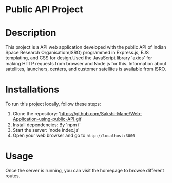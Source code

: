# Public API Project

# Description
This project is a API web application developed with the public API of Indian Space Research Organisation(ISRO) programmed in Express.js, EJS templating, and CSS for design.Used the JavaScript library 'axios' for making HTTP requests from browser and Node.js for this. Information about satellites, launchers, centers, and customer satellites is available from ISRO.
 

# Installations
To run this project locally, follow these steps:
1. Clone the repository: 'https://github.com/Sakshi-Mane/Web-Application-using-public-API.git'
2. Install dependencies: By 'npm i'
3. Start the server: 'node index.js'
4. Open your web browser and go to `http://localhost:3000`

# Usage 
Once the server is running, you can visit the homepage to browse different routes. 
